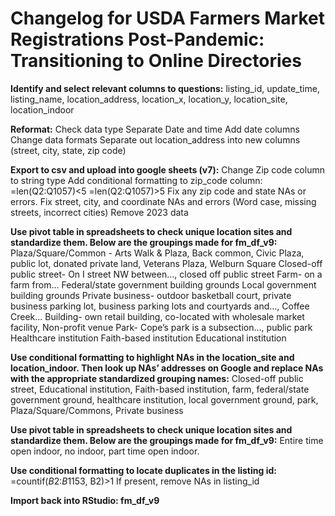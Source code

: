 # Changelog for USDA Farmers Market Registrations Post-Pandemic: Transitioning to Online Directories

**Identify and select relevant columns to questions:**
listing_id, update_time, listing_name, location_address, location_x, location_y, location_site, location_indoor

**Reformat:**
Check data type
Separate Date and time
Add date columns
Change data formats
Separate out location_address into new columns (street, city, state, zip code)


**Export to csv and upload into google sheets (v7):**
Change Zip code column to string type
Add conditional formatting to zip_code column: 
	=len(Q2:Q1057)<5
	=len(Q2:Q1057)>5
Fix any zip code and state NAs or errors. 
Fix street, city, and coordinate NAs and errors
(Word case, missing streets, incorrect cities)
Remove 2023 data

**Use pivot table in spreadsheets to check unique location sites and standardize them. Below are the groupings made for fm_df_v9:**
Plaza/Square/Common - Arts Walk & Plaza, Back common, Civic Plaza, public lot, donated private land, Veterans Plaza, Welburn Square
Closed-off public street- On I street NW between…, closed off public street
Farm- on a farm from…
Federal/state government building grounds
Local government building grounds
Private business- outdoor basketball court, private business parking lot, business parking lots and courtyards and…, Coffee Creek…
Building- own retail building, co-located with wholesale market facility, Non-profit venue
Park- Cope’s park is a subsection…, public park
Healthcare institution Faith-based institution
Educational institution

**Use conditional formatting to highlight NAs in the location_site and location_indoor. Then look up NAs’ addresses on Google and replace NAs with the appropriate standardized grouping names:**
Closed-off public street, Educational institution, Faith-based institution, farm, federal/state government ground, healthcare institution, local government ground, park, Plaza/Square/Commons, Private business

**Use pivot table in spreadsheets to check unique location sites and standardize them. Below are the groupings made for fm_df_v9:**
Entire time open indoor, no indoor, part time open indoor.

**Use conditional formatting to locate duplicates in the listing id:**
=countif($B$2:$B$1153, B2)>1
If present, remove NAs in listing_id

**Import back into RStudio: fm_df_v9**

